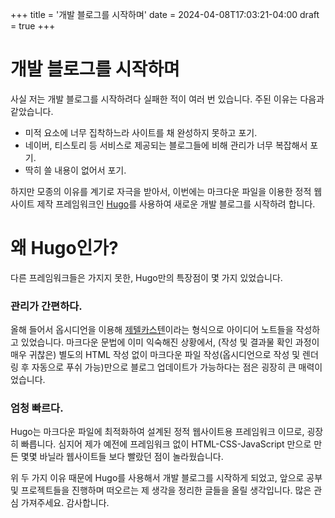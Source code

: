 +++
title = '개발 블로그를 시작하며'
date = 2024-04-08T17:03:21-04:00
draft = true
+++

# 개발 블로그를 시작하며
사실 저는 개발 블로그를 시작하려다 실패한 적이 여러 번 있습니다. 주된 이유는 다음과 같았습니다.

- 미적 요소에 너무 집착하느라 사이트를 채 완성하지 못하고 포기.
- 네이버, 티스토리 등 서비스로 제공되는 블로그들에 비해 관리가 너무 복잡해서 포기.
- 딱히 쓸 내용이 없어서 포기.

하지만 모종의 이유를 계기로 자극을 받아서, 이번에는 마크다운 파일을 이용한 정적 웹사이트 제작 프레임워크인 [Hugo](https://gohugo.io)를 사용하여 새로운 개발 블로그를 시작하려 합니다.

# 왜 Hugo인가?
다른 프레임워크들은 가지지 못한, Hugo만의 특장점이 몇 가지 있었습니다.

### 관리가 간편하다.
올해 들어서 옵시디언을 이용해 [제텔카스텐](https://ko.wikipedia.org/wiki/메모_상자)이라는 형식으로 아이디어 노트들을 작성하고 있었습니다. 마크다운 문법에 이미 익숙해진 상황에서, (작성 및 결과물 확인 과정이 매우 귀찮은) 별도의 HTML 작성 없이 마크다운 파일 작성(옵시디언으로 작성 및 렌더링 후 자동으로 푸쉬 가능)만으로 블로그 업데이트가 가능하다는 점은 굉장히 큰 매력이었습니다.

### 엄청 빠르다.
Hugo는 마크다운 파일에 최적화하여 설계된 정적 웹사이트용 프레임워크 이므로, 굉장히 빠릅니다. 심지어 제가 예전에 프레임워크 없이 HTML-CSS-JavaScript 만으로 만든 몇몇 바닐라 웹사이트들 보다 빨랐던 점이 놀라웠습니다.

위 두 가지 이유 때문에 Hugo를 사용해서 개발 블로그를 시작하게 되었고, 앞으로 공부 및 프로젝트들을 진행하며 떠오르는 제 생각을 정리한 글들을 올릴 생각입니다. 많은 관심 가져주세요. 감사합니다.